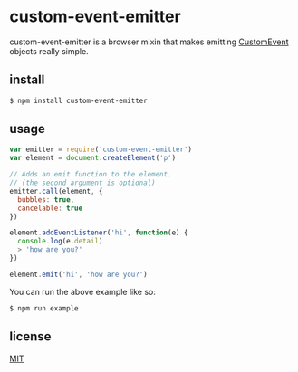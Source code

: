 # custom-event-emitter
custom-event-emitter is a browser mixin that makes emitting [CustomEvent](https://developer.mozilla.org/en-US/docs/Web/API/CustomEvent) objects really simple.

## install
```sh
$ npm install custom-event-emitter
```

## usage
```js
var emitter = require('custom-event-emitter')
var element = document.createElement('p')

// Adds an emit function to the element.
// (the second argument is optional)
emitter.call(element, {
  bubbles: true,
  cancelable: true
})

element.addEventListener('hi', function(e) {
  console.log(e.detail)
  > 'how are you?'
})

element.emit('hi', 'how are you?')
```

You can run the above example like so:
```sh
$ npm run example
```

## license
[MIT](http://opensource.org/licenses/MIT)
